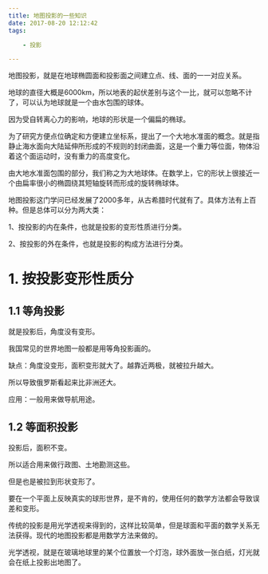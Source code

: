 ```yaml
---
title: 地图投影的一些知识
date: 2017-08-20 12:12:42
tags:

	- 投影

---
```


地图投影，就是在地球椭圆面和投影面之间建立点、线、面的一一对应关系。

地球的直径大概是6000km，所以地表的起伏差别与这个一比，就可以忽略不计了，可以认为地球就是一个由水包围的球体。

因为受自转离心力的影响，地球的形状是一个偏扁的椭球。

为了研究方便点位确定和方便建立坐标系，提出了一个大地水准面的概念。就是指静止海水面向大陆延伸所形成的不规则的封闭曲面，这是一个重力等位面，物体沿着这个面运动时，没有重力的高度变化。

由大地水准面包围的部分，我们称之为大地球体。在数学上，它的形状上很接近一个由扁率很小的椭圆绕其短轴旋转而形成的旋转椭球体。

地图投影这门学问已经发展了2000多年，从古希腊时代就有了。具体方法有上百种。但是总体可以分为两大类：

1、按投影的内在条件，也就是投影的变形性质进行分类。

2、按投影的外在条件，也就是投影的构成方法进行分类。



# 1. 按投影变形性质分

## 1.1 等角投影

就是投影后，角度没有变形。

我国常见的世界地图一般都是用等角投影画的。

缺点：角度没变形，面积变形就大了。越靠近两极，就被拉升越大。

所以导致俄罗斯看起来比非洲还大。

应用：一般用来做导航用途。

## 1.2 等面积投影

投影后，面积不变。

所以适合用来做行政图、土地勘测这些。

但是也是被拉到形状变形了。



要在一个平面上反映真实的球形世界，是不肯的，使用任何的数学方法都会导致误差和变形。



传统的投影是用光学透视来得到的，这样比较简单，但是球面和平面的数学关系无法获得。现代的地图投影都是用数学方法来做的。

光学透视，就是在玻璃地球里的某个位置放一个灯泡，球外面放一张白纸，灯光就会在纸上投影出地图了。

